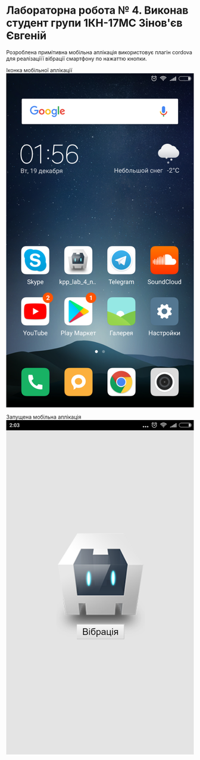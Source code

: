 # Лабораторна робота № 4. Виконав студент групи 1КН-17МС Зінов'єв Євгеній

Розроблена примітивна мобільна аплікація використовує плагін cordova для реалізаціїї вібрації смартфону по нажаттю кнопки.

Іконка мобільної аплікації
![](https://github.com/Zinovieff/kpp_lab4/blob/master/Screenshot_2017-12-19-01-56-35-945_com.miui.home.png)

Запущена мобільна аплікація
![](https://github.com/Zinovieff/kpp_lab4/blob/master/Screenshot_2017-12-19-01-58-35-945_com.miui.home.png)
